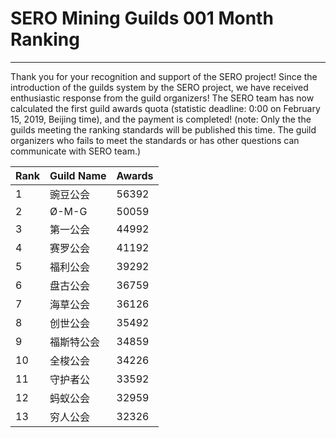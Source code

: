 # SERO Mining Guilds 001 Month Ranking

---

Thank you for your recognition and support of the SERO project! Since the introduction of the guilds system by the SERO project, we have received enthusiastic response from the guild organizers! The SERO team has now calculated the first guild awards quota (statistic deadline: 0:00 on February 15, 2019, Beijing time), and the payment is completed! (note: Only the the guilds meeting the ranking standards will be published this time. The guild organizers who fails to meet the standards or has other questions can communicate with SERO team.)

|Rank|Guild Name|Awards|
|------|------|------|
|1|豌豆公会|56392|
|2|Ø-M-G|50059|
|3|第一公会|44992|
|4|赛罗公会|41192|
|5|福利公会|39292|
|6|盘古公会|36759
|7|海草公会|36126|
|8|创世公会|35492|
|9|福斯特公会|34859|
|10|全梭公会|34226|
|11|守护者公|33592|
|12|蚂蚁公会|32959|
|13|穷人公会|32326|
